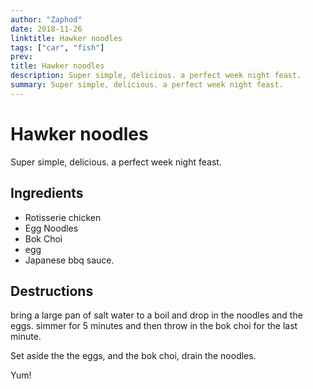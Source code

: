 ```yaml
---
author: "Zaphod"
date: 2018-11-26
linktitle: Hawker noodles
tags: ["car", "fish"]
prev:
title: Hawker noodles
description: Super simple, delicious. a perfect week night feast.
summary: Super simple, delicious. a perfect week night feast.
---
```


# Hawker noodles
Super simple, delicious. a perfect week night feast.

## Ingredients
* Rotisserie chicken
* Egg Noodles
* Bok Choi
* egg
* Japanese bbq sauce.

## Destructions

bring a large pan of salt water to a boil and drop in the noodles and the eggs. simmer for 5 minutes and then throw in the bok choi for the last minute.

Set aside the the eggs, and the bok choi, drain the noodles.

Yum!
